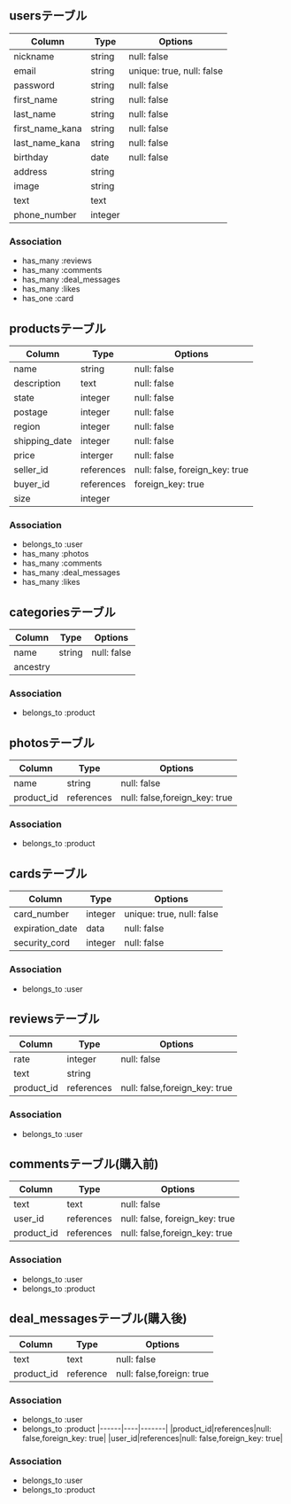 ## usersテーブル
|Column|Type|Options|
|------|----|-------|
|nickname|string|null: false|
|email|string|unique: true, null: false|
|password|string|null: false|
|first_name|string|null: false|
|last_name|string|null: false|
|first_name_kana|string|null: false| カナ文字のみ(バリデーション?) 
|last_name_kana|string|null: false| 
|birthday|date|null: false|
|address|string|
|image|string|
|text|text| 
|phone_number|integer|

### Association
- has_many :reviews
- has_many :comments
- has_many :deal_messages
- has_many :likes
- has_one :card


## productsテーブル
|Column|Type|Options|
|------|----|-------|
|name|string|null: false|
|description|text|null: false|
|state|integer|null: false|
|postage|integer|null: false|
|region|integer|null: false|
|shipping_date|integer|null: false|
|price|interger|null: false|
|seller_id|references|null: false, foreign_key: true|
|buyer_id|references|foreign_key: true| 
|size|integer|

### Association
- belongs_to :user
- has_many :photos
- has_many :comments
- has_many :deal_messages
- has_many :likes


## categoriesテーブル

|Column|Type|Options|
|------|----|-------|
|name|string|null: false|
|ancestry|||

### Association
- belongs_to :product


## photosテーブル

|Column|Type|Options|
|------|----|-------|
|name|string|null: false|
|product_id|references|null: false,foreign_key: true|

### Association
- belongs_to :product


## cardsテーブル

|Column|Type|Options|
|------|----|-------|
|card_number|integer|unique: true, null: false|
|expiration_date|data|null: false| 
|security_cord|integer|null: false|

### Association
- belongs_to :user


## reviewsテーブル

|Column|Type|Options|
|------|----|-------|
|rate|integer|null: false|
|text|string|
|product_id|references|null: false,foreign_key: true|


### Association
- belongs_to :user


## commentsテーブル(購入前)

|Column|Type|Options|
|------|----|-------|
|text|text|null: false|
|user_id|references|null: false, foreign_key: true|
|product_id|references|null: false,foreign_key: true|

### Association
- belongs_to :user
- belongs_to :product


## deal_messagesテーブル(購入後)

|Column|Type|Options|
|------|----|-------|
|text|text|null: false|
|product_id|reference|null: false,foreign: true|

### Association
- belongs_to :user
- belongs_to :product
|------|----|-------|
|product_id|references|null: false,foreign_key: true|
|user_id|references|null: false,foreign_key: true|

### Association
- belongs_to :user
- belongs_to :product



